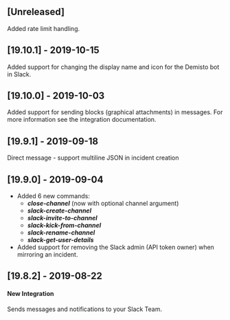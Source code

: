 ## [Unreleased]
Added rate limit handling.

## [19.10.1] - 2019-10-15
Added support for changing the display name and icon for the Demisto bot in Slack.

## [19.10.0] - 2019-10-03
Added support for sending blocks (graphical attachments) in messages. For more information see the integration documentation.

## [19.9.1] - 2019-09-18
Direct message - support multiline JSON in incident creation



## [19.9.0] - 2019-09-04
  - Added 6 new commands:
    - ***close-channel*** (now with optional channel argument)
    - ***slack-create-channel***
    - ***slack-invite-to-channel***
    - ***slack-kick-from-channel***
    - ***slack-rename-channel***
    - ***slack-get-user-details***
  - Added support for removing the Slack admin (API token owner) when mirroring an incident.


## [19.8.2] - 2019-08-22
#### New Integration
Sends messages and notifications to your Slack Team.

